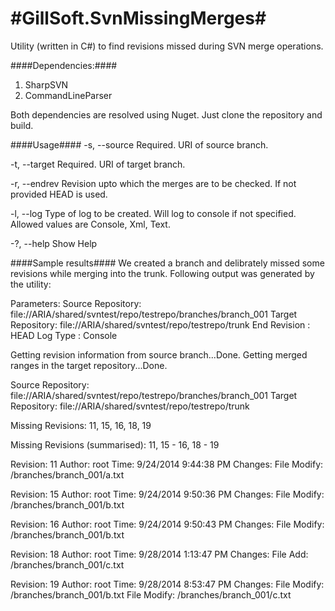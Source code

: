 #GillSoft.SvnMissingMerges#
=========================

Utility (written in C#) to find revisions missed during SVN merge operations.

####Dependencies:####

1. SharpSVN
2. CommandLineParser

Both dependencies are resolved using Nuget. Just clone the repository and build.

####Usage####
-s, --source    Required. URI of source branch.

-t, --target    Required. URI of target branch.

-r, --endrev    Revision upto which the merges are to be checked. If not provided HEAD is used.

-l, --log       Type of log to be created. Will log to console if not specified. Allowed values are Console, Xml, Text.

-?, --help      Show Help

####Sample results####
We created a branch and delibrately missed some revisions while merging into the trunk. Following output was generated by the utility:

Parameters:
  Source Repository: file://ARIA/shared/svntest/repo/testrepo/branches/branch_001
  Target Repository: file://ARIA/shared/svntest/repo/testrepo/trunk
  End Revision     : HEAD
  Log Type         : Console

Getting revision information from source branch...Done.
Getting merged ranges in the target repository...Done.

Source Repository: file://ARIA/shared/svntest/repo/testrepo/branches/branch_001
Target Repository: file://ARIA/shared/svntest/repo/testrepo/trunk


Missing Revisions:
11, 15, 16, 18, 19

Missing Revisions (summarised):
11, 15 - 16, 18 - 19

Revision: 11
    Author: root
    Time: 9/24/2014 9:44:38 PM
    Changes:
            File Modify: /branches/branch_001/a.txt

Revision: 15
    Author: root
    Time: 9/24/2014 9:50:36 PM
    Changes:
            File Modify: /branches/branch_001/b.txt

Revision: 16
    Author: root
    Time: 9/24/2014 9:50:43 PM
    Changes:
            File Modify: /branches/branch_001/b.txt

Revision: 18
    Author: root
    Time: 9/28/2014 1:13:47 PM
    Changes:
            File Add: /branches/branch_001/c.txt

Revision: 19
    Author: root
    Time: 9/28/2014 8:53:47 PM
    Changes:
            File Modify: /branches/branch_001/b.txt
            File Modify: /branches/branch_001/c.txt
